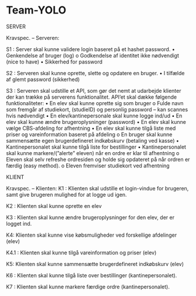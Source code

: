 # Team-YOLO

SERVER

Kravspec. – Serveren:

S1 : Server skal kunne validere login baseret på et hashet password.
•	Genkendelse af bruger (log)
o	Godkendelse af identitet ikke nødvendigt (nice to have)
•	Sikkerhed for password


S2 : Serveren skal kunne oprette, slette og opdatere en bruger. 
•	I tilfælde af glemt password (sikkerhed)


S3 : Serveren skal udstille et API, som gør det nemt at udarbejde klienter der kan trække på serverens funktionalitet. API’et skal dække følgende funktionaliteter:
•	En elev skal kunne oprette sig som bruger
o	Fulde navn som fremgår af studiekort, (studieID) og personlig password – kan scannes hvis nødvendigt
•	En elev/kantinepersonale skal kunne logge ind/ud
•	En elev skal kunne ændre brugeroplysninger (password)
•	En elev skal kunne vælge CBS-afdeling for afhentning
•	En elev skal kunne tilgå liste med priser og vareinformation baseret på afdeling
o	En bruger skal kunne sammensætte egen brugerdefineret indkøbskurv (betaling ved kasse)
•	Kantinepersonalet skal kunne tilgå liste for bestillinger
•	Kantinepersonalet skal kunne markere/(”alerte” eleven) når en ordre er klar til afhentning
o	Eleven skal selv refreshe ordresiden og holde sig opdateret på når ordren er færdig (easy method).
o	Eleven fremviser studiekort ved afhentning 

KLIENT

Kravspec. – Klienten:
K1 : Klienten skal udstille et login-vindue for brugeren, samt give brugeren mulighed for at logge ud igen. 

K2 : Klienten skal kunne oprette en elev

K3 : Klienten skal kunne ændre brugeroplysninger for den elev, der er logget ind.

K4: Klienten skal kunne vise købsmuligheder ved forskellige afdelinger (elev)

K4.1 : Klienten skal kunne tilgå vareinformation og priser (elev)

K5: Klienten skal kunne sammensætte brugerdefineret indkøbskurv (elev)

K6 : Klienten skal kunne tilgå liste over bestillinger (kantinepersonalet).

K7 : Klienten skal kunne markere færdige ordre (kantinepersonalet).


